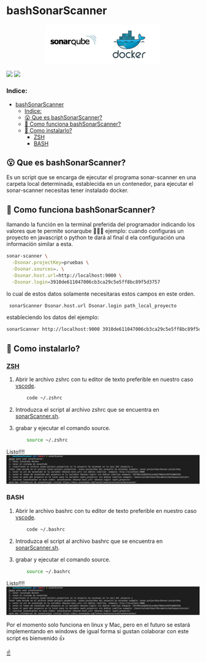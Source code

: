# bashSonarScanner

<p align="center">
  <img width="300px" src="./imagenes/sonarDocker.png">
</p>

[![](https://vistr.dev/badge?repo=bogarin.bogarin&corners=square)](https://github.com/Elfocrash/vistr.dev)
[![](https://img.shields.io/badge/-@bogarin-%23181717?style=flat-square&logo=github)](https://github.com/bogarin)

### Indice:

- [bashSonarScanner](#bashsonarscanner)
    - [Indice:](#indice)
  - [:open_mouth:  Que es bashSonarScanner?](#open_mouth--que-es-bashsonarscanner)
  - [:thinking: Como funciona bashSonarScanner?](#thinking-como-funciona-bashsonarscanner)
  - [:mechanical_arm: Como instalarlo?](#mechanical_arm-como-instalarlo)
    - [ZSH](#zsh)
    - [BASH](#bash)

## :open_mouth:  Que es bashSonarScanner?

Es un script que se encarga de ejecutar el programa sonar-scanner en una carpeta local determinada, establecida en un contenedor, para ejecutar el sonar-scanner necesitas tener instalado docker.

## :thinking: Como funciona bashSonarScanner?

llamando la función en la terminal preferida del programador indicando los valores que te permite sonarqube 🧑🏿‍💻 ejemplo:
cuando configuras un proyecto en javascript o python te dará al final d ela configuración una información similar a esta.

```bash
sonar-scanner \
  -Dsonar.projectKey=pruebas \
  -Dsonar.sources=. \
  -Dsonar.host.url=http://localhost:9000 \
  -Dsonar.login=3910de611047006cb3ca29c5e5ff8bc89f5d3757

```

lo cual de estos datos solamente necesitaras estos campos en este orden.

```bash
 sonarScanner Dsonar.host.url Dsonar.login path_local_proyecto

```

estableciendo los datos del ejemplo:

```bash
sonarScanner http://localhost:9000 3910de611047006cb3ca29c5e5ff8bc89f5d3757 /pathlocal/proyecto

```

## :mechanical_arm: Como instalarlo?

### [ZSH](https://github.com/ohmyzsh/ohmyzsh/wiki/Installing-ZSH)

1. Abrir le archivo zshrc con tu editor de texto preferible en nuestro caso [vscode](https://code.visualstudio.com/).

    ```bash
        code ~/.zshrc
    ```

2. Introduzca el script al archivo zshrc que se encuentra en [sonarScanner.sh](./sonarScanner.sh).
3. grabar y ejecutar el comando source.

    ```bash
        source ~/.zshrc
    ```

Listo!!!!
 ![Alternate text](./imagenes/terminal1.png)

### BASH

1. Abrir le archivo bashrc con tu editor de texto preferible en nuestro caso [vscode](https://code.visualstudio.com/).

    ```bash
        code ~/.bashrc
    ```

2. Introduzca el script al archivo bashrc que se encuentra en [sonarScanner.sh](./sonarScanner.sh).
3. grabar y ejecutar el comando source.

    ```bash
        source ~/.bashrc
    ```

Listo!!!!
 ![Alternate text](./imagenes/terminal1.png)

Por el momento solo funciona en linux y Mac, pero en el futuro se estará implementando en windows de igual forma si gustan colaborar con este script es bienvenido :+1:

[:point_up:](#indice)
